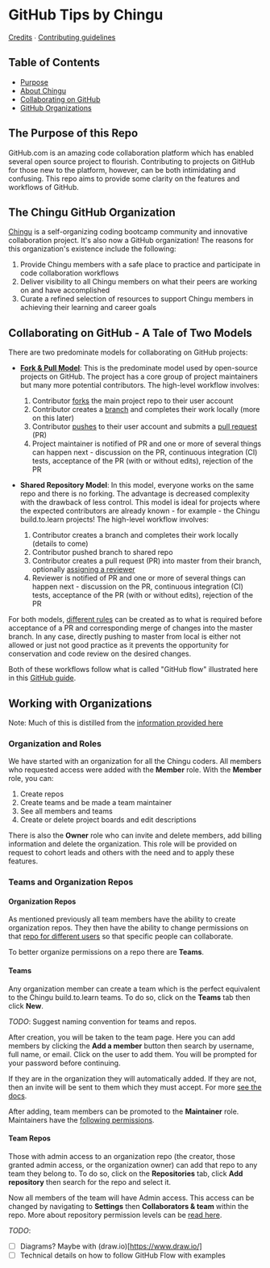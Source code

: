 # GitHub Tips by Chingu

[Credits](AUTHORS.md) ∙ [Contributing guidelines](CONTRIBUTING.md)


## Table of Contents

- [Purpose](#the-purpose-of-this-repo)
- [About Chingu](#the-chingu-github-organization)
- [Collaborating on GitHub](#collaborating-on-github---a-tale-of-two-models)
- [GitHub Organizations](#working-with-organizations)

## The Purpose of this Repo

GitHub.com is an amazing code collaboration platform which has enabled several open source project to flourish. Contributing to projects on GitHub for those new to the platform, however, can be both intimidating and confusing. This repo aims to provide some clarity on the features and workflows of GitHub.

## The Chingu GitHub Organization

[Chingu](https://tropicalchancer.github.io/projectus/) is a self-organizing coding bootcamp community and innovative collaboration project. It's also now a GitHub organization! The reasons for this organization's existence include the following:

1. Provide Chingu members with a safe place to practice and participate in code collaboration workflows
2. Deliver visibility to all Chingu members on what their peers are working on and have accomplished
3. Curate a refined selection of resources to support Chingu members in achieving their learning and career goals

## Collaborating on GitHub - A Tale of Two Models

There are two predominate models for collaborating on GitHub projects:

 * **[Fork & Pull Model](https://en.wikipedia.org/wiki/Fork_and_pull_model)**: This is the predominate model used by open-source projects on GitHub. The project has a core group of project maintainers but many more potential contributors. The high-level workflow involves:

    1. Contributor [forks](https://help.github.com/articles/fork-a-repo/) the main project repo to their user account
    1. Contributor creates a [branch](https://git-scm.com/book/en/v2/Git-Branching-Branches-in-a-Nutshell) and completes their work locally (more on this later)
    1. Contributor [pushes](https://help.github.com/articles/pushing-to-a-remote/) to their user account and submits a [pull request](https://help.github.com/articles/about-pull-requests/) (PR)
    1. Project maintainer is notified of PR and one or more of several things can happen next - discussion on the PR, continuous integration (CI) tests, acceptance of the PR (with or without edits), rejection of the PR

 * **Shared Repository Model**: In this model, everyone works on the same repo and there is no forking. The advantage is decreased complexity with the drawback of less control. This model is ideal for projects where the expected contributors are already known - for example - the Chingu build.to.learn projects! The high-level workflow involves:

    1. Contributor creates a branch and completes their work locally (details to come)
    1. Contributor pushed branch to shared repo
    1. Contributor creates a pull request (PR) into master from their branch, optionally [assigning a reviewer](https://help.github.com/articles/assigning-issues-and-pull-requests-to-other-github-users/)
    1. Reviewer is notified of PR and one or more of several things can happen next - discussion on the PR, continuous integration (CI) tests, acceptance of the PR (with or without edits), rejection of the PR

For both models, [different rules](https://help.github.com/articles/enabling-required-status-checks/) can be created as to what is required before acceptance of a PR and corresponding merge of changes into the master branch. In any case, directly pushing to master from local is either not allowed or just not good practice as it prevents the opportunity for conservation and code review on the desired changes.

Both of these workflows follow what is called "GitHub flow" illustrated here in this [GitHub guide](https://guides.github.com/introduction/flow/).

## Working with Organizations

Note: Much of this is distilled from the [information provided here](https://help.github.com/categories/setting-up-and-managing-organizations-and-teams/)

### Organization and Roles

We have started with an organization for all the Chingu coders. All members who requested access were added with the **Member** role. With the **Member** role, you can:

1. Create repos
1. Create teams and be made a team maintainer
1. See all members and teams
1. Create or delete project boards and edit descriptions

There is also the **Owner** role who can invite and delete members, add billing information and delete the organization. This role will be provided on request to cohort leads and others with the need and to apply these features.

### Teams and Organization Repos

#### Organization Repos 

As mentioned previously all team members have the ability to create organization repos. They then have the ability to change permissions on that [repo for different users](https://help.github.com/articles/repository-permission-levels-for-an-organization/#changing-repository-settings]) so that specific people can collaborate.

To better organize permissions on a repo there are **Teams**.

#### Teams

Any organization member can create a team which is the perfect equivalent to the Chingu build.to.learn teams. To do so, click on the **Teams** tab then click **New**.

*TODO*: Suggest naming convention for teams and repos.

After creation, you will be taken to the team page. Here you can add members by clicking the **Add a member** button then search by username, full name, or email. Click on the user to add them. You will be prompted for your password before continuing.

If they are in the organization they will automatically added. If they are not, then an invite will be sent to them which they must accept. For more [see the docs](https://help.github.com/articles/adding-organization-members-to-a-team/).

After adding, team members can be promoted to the **Maintainer** role. Maintainers have the [following permissions](https://help.github.com/articles/repository-permission-levels-for-an-organization/#team-maintainers). 

#### Team Repos

Those with admin access to an organization repo (the creator, those granted admin access, or the organization owner) can add that repo to any team they belong to. To do so, click on the **Repositories** tab, click **Add repository** then search for the repo and select it.

Now all members of the team will have Admin access. This access can be changed by navigating to **Settings** then **Collaborators & team** within the repo. More about repository permission levels can be [read here](https://help.github.com/articles/repository-permission-levels-for-an-organization/).

*TODO*:

* [ ] Diagrams? Maybe with (draw.io)[https://www.draw.io/]
* [ ] Technical details on how to follow GitHub Flow with examples
